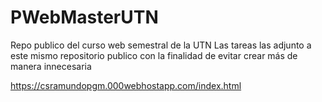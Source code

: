 # PWebMasterUTN
Repo publico del curso web semestral de la UTN
Las tareas las adjunto a este mismo repositorio publico con la finalidad de evitar crear más de manera innecesaria

https://csramundopgm.000webhostapp.com/index.html
